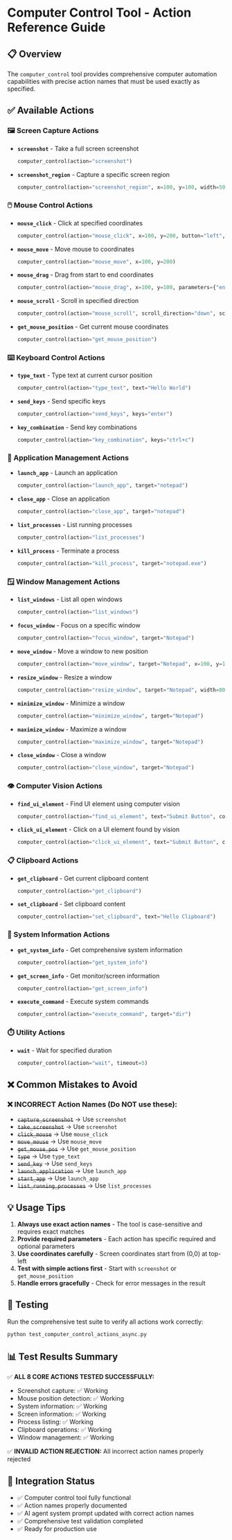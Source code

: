 # Computer Control Tool - Action Reference Guide

## 📋 Overview
The `computer_control` tool provides comprehensive computer automation capabilities with precise action names that must be used exactly as specified.

## ✅ Available Actions

### 🖼️ Screen Capture Actions
- **`screenshot`** - Take a full screen screenshot
  ```python
  computer_control(action="screenshot")
  ```

- **`screenshot_region`** - Capture a specific screen region
  ```python
  computer_control(action="screenshot_region", x=100, y=100, width=500, height=300)
  ```

### 🖱️ Mouse Control Actions
- **`mouse_click`** - Click at specified coordinates
  ```python
  computer_control(action="mouse_click", x=100, y=200, button="left", clicks=1)
  ```

- **`mouse_move`** - Move mouse to coordinates
  ```python
  computer_control(action="mouse_move", x=100, y=200)
  ```

- **`mouse_drag`** - Drag from start to end coordinates
  ```python
  computer_control(action="mouse_drag", x=100, y=100, parameters={"end_x": 200, "end_y": 200})
  ```

- **`mouse_scroll`** - Scroll in specified direction
  ```python
  computer_control(action="mouse_scroll", scroll_direction="down", scroll_amount=3)
  ```

- **`get_mouse_position`** - Get current mouse coordinates
  ```python
  computer_control(action="get_mouse_position")
  ```

### ⌨️ Keyboard Control Actions
- **`type_text`** - Type text at current cursor position
  ```python
  computer_control(action="type_text", text="Hello World")
  ```

- **`send_keys`** - Send specific keys
  ```python
  computer_control(action="send_keys", keys="enter")
  ```

- **`key_combination`** - Send key combinations
  ```python
  computer_control(action="key_combination", keys="ctrl+c")
  ```

### 📱 Application Management Actions
- **`launch_app`** - Launch an application
  ```python
  computer_control(action="launch_app", target="notepad")
  ```

- **`close_app`** - Close an application
  ```python
  computer_control(action="close_app", target="notepad")
  ```

- **`list_processes`** - List running processes
  ```python
  computer_control(action="list_processes")
  ```

- **`kill_process`** - Terminate a process
  ```python
  computer_control(action="kill_process", target="notepad.exe")
  ```

### 🪟 Window Management Actions
- **`list_windows`** - List all open windows
  ```python
  computer_control(action="list_windows")
  ```

- **`focus_window`** - Focus on a specific window
  ```python
  computer_control(action="focus_window", target="Notepad")
  ```

- **`move_window`** - Move a window to new position
  ```python
  computer_control(action="move_window", target="Notepad", x=100, y=100)
  ```

- **`resize_window`** - Resize a window
  ```python
  computer_control(action="resize_window", target="Notepad", width=800, height=600)
  ```

- **`minimize_window`** - Minimize a window
  ```python
  computer_control(action="minimize_window", target="Notepad")
  ```

- **`maximize_window`** - Maximize a window
  ```python
  computer_control(action="maximize_window", target="Notepad")
  ```

- **`close_window`** - Close a window
  ```python
  computer_control(action="close_window", target="Notepad")
  ```

### 👁️ Computer Vision Actions
- **`find_ui_element`** - Find UI element using computer vision
  ```python
  computer_control(action="find_ui_element", text="Submit Button", confidence=0.8)
  ```

- **`click_ui_element`** - Click on a UI element found by vision
  ```python
  computer_control(action="click_ui_element", text="Submit Button", confidence=0.8)
  ```

### 📋 Clipboard Actions
- **`get_clipboard`** - Get current clipboard content
  ```python
  computer_control(action="get_clipboard")
  ```

- **`set_clipboard`** - Set clipboard content
  ```python
  computer_control(action="set_clipboard", text="Hello Clipboard")
  ```

### 🔧 System Information Actions
- **`get_system_info`** - Get comprehensive system information
  ```python
  computer_control(action="get_system_info")
  ```

- **`get_screen_info`** - Get monitor/screen information
  ```python
  computer_control(action="get_screen_info")
  ```

- **`execute_command`** - Execute system commands
  ```python
  computer_control(action="execute_command", target="dir")
  ```

### ⏱️ Utility Actions
- **`wait`** - Wait for specified duration
  ```python
  computer_control(action="wait", timeout=5)
  ```

## ❌ Common Mistakes to Avoid

### ❌ INCORRECT Action Names (Do NOT use these):
- ~~`capture_screenshot`~~ → Use `screenshot`
- ~~`take_screenshot`~~ → Use `screenshot`
- ~~`click_mouse`~~ → Use `mouse_click`
- ~~`move_mouse`~~ → Use `mouse_move`
- ~~`get_mouse_pos`~~ → Use `get_mouse_position`
- ~~`type`~~ → Use `type_text`
- ~~`send_key`~~ → Use `send_keys`
- ~~`launch_application`~~ → Use `launch_app`
- ~~`start_app`~~ → Use `launch_app`
- ~~`list_running_processes`~~ → Use `list_processes`

## 💡 Usage Tips

1. **Always use exact action names** - The tool is case-sensitive and requires exact matches
2. **Provide required parameters** - Each action has specific required and optional parameters
3. **Use coordinates carefully** - Screen coordinates start from (0,0) at top-left
4. **Test with simple actions first** - Start with `screenshot` or `get_mouse_position`
5. **Handle errors gracefully** - Check for error messages in the result

## 🧪 Testing

Run the comprehensive test suite to verify all actions work correctly:
```bash
python test_computer_control_actions_async.py
```

## 📊 Test Results Summary
✅ **ALL 8 CORE ACTIONS TESTED SUCCESSFULLY:**
- Screenshot capture: ✅ Working
- Mouse position detection: ✅ Working
- System information: ✅ Working
- Screen information: ✅ Working
- Process listing: ✅ Working
- Clipboard operations: ✅ Working
- Window management: ✅ Working

✅ **INVALID ACTION REJECTION:** All incorrect action names properly rejected

## 🚀 Integration Status
- ✅ Computer control tool fully functional
- ✅ Action names properly documented
- ✅ AI agent system prompt updated with correct action names
- ✅ Comprehensive test validation completed
- ✅ Ready for production use
